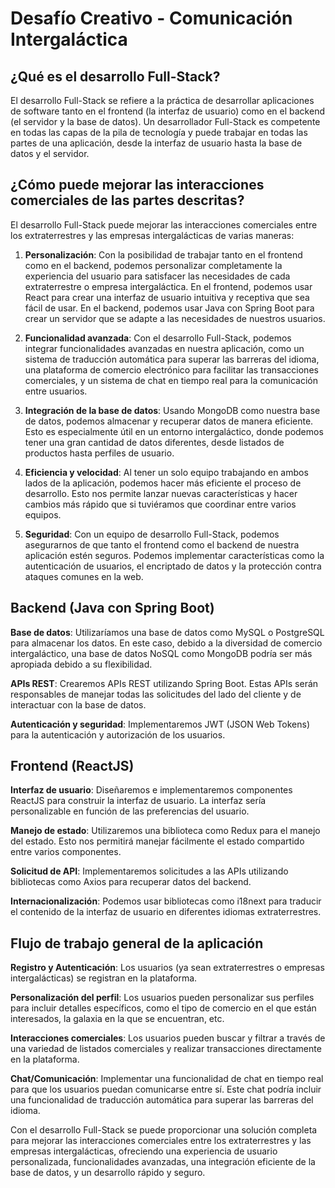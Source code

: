 # Desafío Creativo - Comunicación Intergaláctica

## ¿Qué es el desarrollo Full-Stack?

El desarrollo Full-Stack se refiere a la práctica de desarrollar aplicaciones de software tanto en el frontend (la interfaz de usuario) como en el backend (el servidor y la base de datos). Un desarrollador Full-Stack es competente en todas las capas de la pila de tecnología y puede trabajar en todas las partes de una aplicación, desde la interfaz de usuario hasta la base de datos y el servidor.

## ¿Cómo puede mejorar las interacciones comerciales de las partes descritas?

El desarrollo Full-Stack puede mejorar las interacciones comerciales entre los extraterrestres y las empresas intergalácticas de varias maneras:

1. **Personalización**: Con la posibilidad de trabajar tanto en el frontend como en el backend, podemos personalizar completamente la experiencia del usuario para satisfacer las necesidades de cada extraterrestre o empresa intergaláctica. En el frontend, podemos usar React para crear una interfaz de usuario intuitiva y receptiva que sea fácil de usar. En el backend, podemos usar Java con Spring Boot para crear un servidor que se adapte a las necesidades de nuestros usuarios.

2. **Funcionalidad avanzada**: Con el desarrollo Full-Stack, podemos integrar funcionalidades avanzadas en nuestra aplicación, como un sistema de traducción automática para superar las barreras del idioma, una plataforma de comercio electrónico para facilitar las transacciones comerciales, y un sistema de chat en tiempo real para la comunicación entre usuarios.

3. **Integración de la base de datos**: Usando MongoDB como nuestra base de datos, podemos almacenar y recuperar datos de manera eficiente. Esto es especialmente útil en un entorno intergaláctico, donde podemos tener una gran cantidad de datos diferentes, desde listados de productos hasta perfiles de usuario.

4. **Eficiencia y velocidad**: Al tener un solo equipo trabajando en ambos lados de la aplicación, podemos hacer más eficiente el proceso de desarrollo. Esto nos permite lanzar nuevas características y hacer cambios más rápido que si tuviéramos que coordinar entre varios equipos.

5. **Seguridad**: Con un equipo de desarrollo Full-Stack, podemos asegurarnos de que tanto el frontend como el backend de nuestra aplicación estén seguros. Podemos implementar características como la autenticación de usuarios, el encriptado de datos y la protección contra ataques comunes en la web.

## Backend (Java con Spring Boot)

**Base de datos**: Utilizaríamos una base de datos como MySQL o PostgreSQL para almacenar los datos. En este caso, debido a la diversidad de comercio intergaláctico, una base de datos NoSQL como MongoDB podría ser más apropiada debido a su flexibilidad.

**APIs REST**: Crearemos APIs REST utilizando Spring Boot. Estas APIs serán responsables de manejar todas las solicitudes del lado del cliente y de interactuar con la base de datos.

**Autenticación y seguridad**: Implementaremos JWT (JSON Web Tokens) para la autenticación y autorización de los usuarios.

## Frontend (ReactJS)

**Interfaz de usuario**: Diseñaremos e implementaremos componentes ReactJS para construir la interfaz de usuario. La interfaz sería personalizable en función de las preferencias del usuario.

**Manejo de estado**: Utilizaremos una biblioteca como Redux para el manejo del estado. Esto nos permitirá manejar fácilmente el estado compartido entre varios componentes.

**Solicitud de API**: Implementaremos solicitudes a las APIs utilizando bibliotecas como Axios para recuperar datos del backend.

**Internacionalización**: Podemos usar bibliotecas como i18next para traducir el contenido de la interfaz de usuario en diferentes idiomas extraterrestres.

## Flujo de trabajo general de la aplicación

**Registro y Autenticación**: Los usuarios (ya sean extraterrestres o empresas intergalácticas) se registran en la plataforma.

**Personalización del perfil**: Los usuarios pueden personalizar sus perfiles para incluir detalles específicos, como el tipo de comercio en el que están interesados, la galaxia en la que se encuentran, etc.

**Interacciones comerciales**: Los usuarios pueden buscar y filtrar a través de una variedad de listados comerciales y realizar transacciones directamente en la plataforma.

**Chat/Comunicación**: Implementar una funcionalidad de chat en tiempo real para que los usuarios puedan comunicarse entre sí. Este chat podría incluir una funcionalidad de traducción automática para superar las barreras del idioma.

Con el desarrollo Full-Stack se puede proporcionar una solución completa para mejorar las interacciones comerciales entre los extraterrestres y las empresas intergalácticas, ofreciendo una experiencia de usuario personalizada, funcionalidades avanzadas, una integración eficiente de la base de datos, y un desarrollo rápido y seguro.

